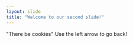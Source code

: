 ```yaml
---
layout: slide
title: "Welcome to our second slide!"
---
```

"There be cookies"
Use the left arrow to go back!